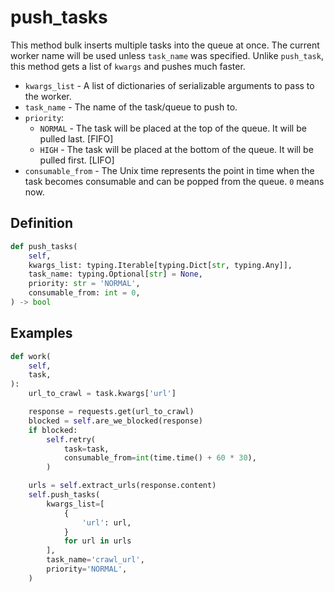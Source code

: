 # push_tasks

This method bulk inserts multiple tasks into the queue at once. The current worker name will be used unless `task_name` was specified. Unlike `push_task`, this method gets a list of `kwargs` and pushes much faster.

- `kwargs_list` - A list of dictionaries of serializable arguments to pass to the worker.
- `task_name` - The name of the task/queue to push to.
- `priority`:
    - `NORMAL` - The task will be placed at the top of the queue. It will be pulled last. [FIFO]
    - `HIGH` - The task will be placed at the bottom of the queue. It will be pulled first. [LIFO]
- `consumable_from` - The Unix time represents the point in time when the task becomes consumable and can be popped from the queue. `0` means now.


## Definition

```python
def push_tasks(
    self,
    kwargs_list: typing.Iterable[typing.Dict[str, typing.Any]],
    task_name: typing.Optional[str] = None,
    priority: str = 'NORMAL',
    consumable_from: int = 0,
) -> bool
```


## Examples

```python
def work(
    self,
    task,
):
    url_to_crawl = task.kwargs['url']

    response = requests.get(url_to_crawl)
    blocked = self.are_we_blocked(response)
    if blocked:
        self.retry(
            task=task,
            consumable_from=int(time.time() + 60 * 30),
        )

    urls = self.extract_urls(response.content)
    self.push_tasks(
        kwargs_list=[
            {
                'url': url,
            }
            for url in urls
        ],
        task_name='crawl_url',
        priority='NORMAL',
    )
```
